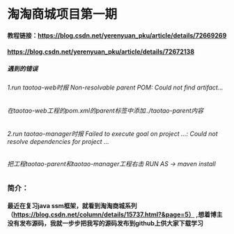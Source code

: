 # 淘淘商城项目第一期
#### 教程链接：https://blog.csdn.net/yerenyuan_pku/article/details/72669269
#### https://blog.csdn.net/yerenyuan_pku/article/details/72672138

##### 遇到的错误
###### 1.run taotoa-web时报 Non-resolvable parent POM: Could not find artifact...
###### 在taotao-web工程的pom.xml的parent标签中添加<relativePath>../taotao-parent</relativePath>内容

###### 2.run taotao-manager时报 Failed to execute goal on project ...: Could not resolve dependencies for project ...
###### 把工程taotao-parent和taotao-manager工程右击 RUN AS -> maven install

### 简介：
#### 最近在复习java ssm框架，就看到淘淘商城系列（https://blog.csdn.net/column/details/15737.html?&page=5） ,想着博主没有发布源码，我就一步步把我写的源码发布到github上供大家下载学习
